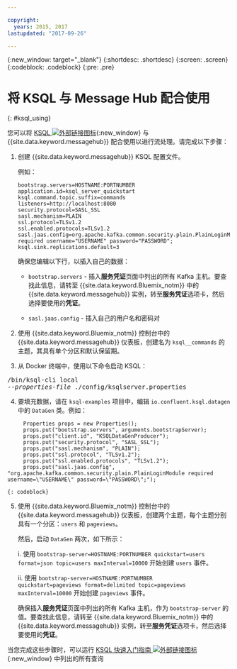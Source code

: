```yaml
---

copyright:
  years: 2015, 2017
lastupdated: "2017-09-26"

---
```


{:new_window: target="_blank"}
{:shortdesc: .shortdesc}
{:screen: .screen}
{:codeblock: .codeblock}
{:pre: .pre}

# 将 KSQL 与 Message Hub 配合使用
{: #ksql_using}

您可以将 [KSQL ![外部链接图标](../../icons/launch-glyph.svg "外部链接图标")](https://github.com/confluentinc/ksql){:new_window} 与{{site.data.keyword.messagehub}} 配合使用以进行流处理。请完成以下步骤：

1. 创建 {{site.data.keyword.messagehub}} KSQL 配置文件。

    例如：
    ```
    bootstrap.servers=HOSTNAME:PORTNUMBER
    application.id=ksql_server_quickstart
    ksql.command.topic.suffix=commands
    listeners=http://localhost:8080
    security.protocol=SASL_SSL
    sasl.mechanism=PLAIN
    ssl.protocol=TLSv1.2
    ssl.enabled.protocols=TLSv1.2
    sasl.jaas.config=org.apache.kafka.common.security.plain.PlainLoginModule required username="USERNAME" password="PASSWORD";
    ksql.sink.replications.default=3
    ```
    确保您编辑以下行，以插入自己的数据：
	- <code>bootstrap.servers</code> - 插入**服务凭证**页面中列出的所有 Kafka 主机。要查找此信息，请转至 {{site.data.keyword.Bluemix_notm}} 中的 {{site.data.keyword.messagehub}} 实例，转至**服务凭证**选项卡，然后选择要使用的**凭证**。

	- <code>sasl.jaas.config</code> - 插入自己的用户名和密码对
	
2. 使用 {{site.data.keyword.Bluemix_notm}} 控制台中的 {{site.data.keyword.messagehub}} 仪表板，创建名为 <code>ksql__commands</code> 的主题，其具有单个分区和默认保留期。
3. 从 Docker 终端中，使用以下命令启动 KSQL：
<pre class="pre">/bin/ksql-cli local 
--<var class="keyword varname">properties-file</var> ./config/ksqlserver.properties
</pre>
4. 要填充数据，请在 <code>ksql-examples</code> 项目中，编辑 <code>io.confluent.ksql.datagen</code> 中的 <code>DataGen</code> 类。例如：
```
     Properties props = new Properties();
     props.put("bootstrap.servers", arguments.bootstrapServer);
     props.put("client.id", "KSQLDataGenProducer");
     props.put("security.protocol", "SASL_SSL");
     props.put("sasl.mechanism", "PLAIN");
     props.put("ssl.protocol", "TLSv1.2");
     props.put("ssl.enabled.protocols", "TLSv1.2");
     props.put("sasl.jaas.config", "org.apache.kafka.common.security.plain.PlainLoginModule required username=\"USERNAME\" password=\"PASSWORD\";"); 
```
    {: codeblock}
5. 使用 {{site.data.keyword.Bluemix_notm}} 控制台中的 {{site.data.keyword.messagehub}} 仪表板，创建两个主题，每个主题分别具有一个分区：<code>users</code> 和 <code>pageviews</code>。

    然后，启动 <code>DataGen</code> 两次，如下所示：
	
    i. 使用 <code>bootstrap-server=HOSTNAME:PORTNUMBER quickstart=users format=json topic=users maxInterval=10000</code> 开始创建 <code>users</code> 事件。
	
    ii. 使用 <code>bootstrap-server=HOSTNAME:PORTNUMBER quickstart=pageviews format=delimited topic=pageviews maxInterval=10000</code> 开始创建 <code>pageviews</code> 事件。
	
	确保插入**服务凭证**页面中列出的所有 Kafka 主机，作为 <code>bootstrap-server</code> 的值。要查找此信息，请转至 {{site.data.keyword.Bluemix_notm}} 中的 {{site.data.keyword.messagehub}} 实例，转至**服务凭证**选项卡，然后选择要使用的**凭证**。


当您完成这些步骤时，可以运行 [KSQL 快速入门指南 ![外部链接图标](../../icons/launch-glyph.svg "外部链接图标")](https://github.com/confluentinc/ksql/tree/0.1.x/docs/quickstart#create-a-stream-and-table){:new_window} 中列出的所有查询

